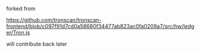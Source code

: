 forked from

https://github.com/tronscan/tronscan-frontend/blob/c097f91d7cd0a58680f34477ab823ac0fa0209a7/src/hw/ledger/Tron.js

will contribute back later
